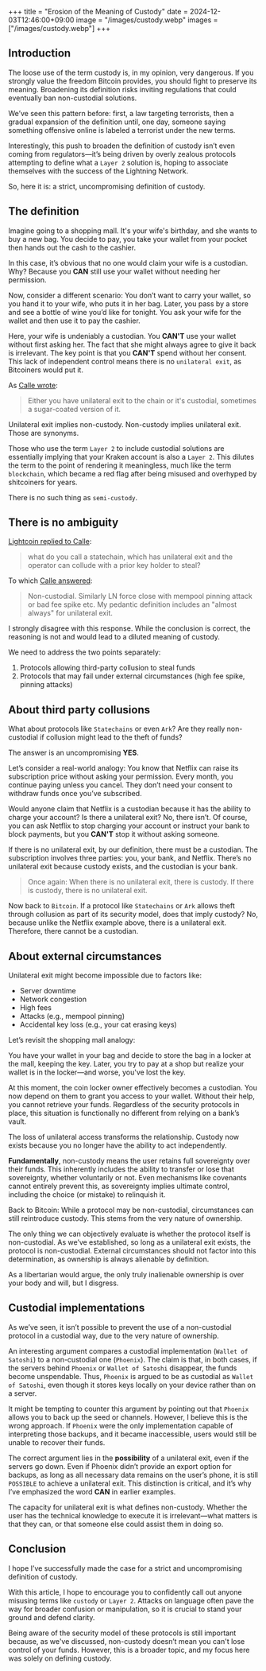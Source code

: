 +++
title = "Erosion of the Meaning of Custody"
date = 2024-12-03T12:46:00+09:00
image = "/images/custody.webp"
images = ["/images/custody.webp"]
+++

## Introduction

The loose use of the term custody is, in my opinion, very dangerous. If you strongly value the freedom Bitcoin provides, you should fight to preserve its meaning. Broadening its definition risks inviting regulations that could eventually ban non-custodial solutions.

We’ve seen this pattern before: first, a law targeting terrorists, then a gradual expansion of the definition until, one day, someone saying something offensive online is labeled a terrorist under the new terms.

Interestingly, this push to broaden the definition of custody isn’t even coming from regulators—it’s being driven by overly zealous protocols attempting to define what a `Layer 2` solution is, hoping to associate themselves with the success of the Lightning Network.

So, here it is: a strict, uncompromising definition of custody.

## The definition

Imagine going to a shopping mall. It's your wife's birthday, and she wants to buy a new bag. You decide to pay, you take your wallet from your pocket then hands out the cash to the cashier.

In this case, it’s obvious that no one would claim your wife is a custodian. Why? Because you **CAN** still use your wallet without needing her permission.

Now, consider a different scenario:
You don’t want to carry your wallet, so you hand it to your wife, who puts it in her bag. Later, you pass by a store and see a bottle of wine you’d like for tonight. You ask your wife for the wallet and then use it to pay the cashier.

Here, your wife is undeniably a custodian. You **CAN'T** use your wallet without first asking her. The fact that she might always agree to give it back is irrelevant. The key point is that you **CAN'T** spend without her consent. This lack of independent control means there is no `unilateral exit`, as Bitcoiners would put it.

As [Calle wrote](https://x.com/callebtc/status/1863621499057291640):

>  Either you have unilateral exit to the chain or it's custodial, sometimes a sugar-coated version of it.

Unilateral exit implies non-custody. Non-custody implies unilateral exit. Those are synonyms.

Those who use the term `Layer 2` to include custodial solutions are essentially implying that your Kraken account is also a `Layer 2`. This dilutes the term to the point of rendering it meaningless, much like the term `blockchain`, which became a red flag after being misused and overhyped by shitcoiners for years.

There is no such thing as `semi-custody`.

## There is no ambiguity

[Lightcoin replied to Calle](https://x.com/lightcoin/status/1863693594629898294):

> what do you call a statechain, which has unilateral exit and the operator can collude with a prior key holder to steal?

To which [Calle answered](https://x.com/callebtc/status/1863703277839266176):

> Non-custodial.
> Similarly LN force close with mempool pinning attack or bad fee spike etc. 
> My pedantic definition includes an "almost always" for unilateral exit.

I strongly disagree with this response. While the conclusion is correct, the reasoning is not and would lead to a diluted meaning of custody.

We need to address the two points separately:
1. Protocols allowing third-party collusion to steal funds
2. Protocols that may fail under external circumstances (high fee spike, pinning attacks)

## About third party collusions

What about protocols like `Statechains` or even `Ark`? Are they really non-custodial if collusion might lead to the theft of funds?

The answer is an uncompromising **YES**.

Let’s consider a real-world analogy: You know that Netflix can raise its subscription price without asking your permission. Every month, you continue paying unless you cancel. They don’t need your consent to withdraw funds once you’ve subscribed.

Would anyone claim that Netflix is a custodian because it has the ability to charge your account?
Is there a unilateral exit? No, there isn’t. Of course, you can ask Netflix to stop charging your account or instruct your bank to block payments, but you **CAN'T** stop it without asking someone.

If there is no unilateral exit, by our definition, there must be a custodian. The subscription involves three parties: you, your bank, and Netflix. There’s no unilateral exit because custody exists, and the custodian is your bank.

> Once again: When there is no unilateral exit, there is custody. If there is custody, there is no unilateral exit.

Now back to `Bitcoin`. If a protocol like `Statechains` or `Ark` allows theft through collusion as part of its security model, does that imply custody?
No, because unlike the Netflix example above, there is a unilateral exit. Therefore, there cannot be a custodian.

## About external circumstances

Unilateral exit might become impossible due to factors like:
* Server downtime
* Network congestion
* High fees
* Attacks (e.g., mempool pinning)
* Accidental key loss (e.g., your cat erasing keys)


Let’s revisit the shopping mall analogy:

You have your wallet in your bag and decide to store the bag in a locker at the mall, keeping the key. Later, you try to pay at a shop but realize your wallet is in the locker—and worse, you've lost the key.

At this moment, the coin locker owner effectively becomes a custodian. You now depend on them to grant you access to your wallet. Without their help, you cannot retrieve your funds. Regardless of the security protocols in place, this situation is functionally no different from relying on a bank’s vault.

The loss of unilateral access transforms the relationship. Custody now exists because you no longer have the ability to act independently.

**Fundamentally**, non-custody means the user retains full sovereignty over their funds. This inherently includes the ability to transfer or lose that sovereignty, whether voluntarily or not. Even mechanisms like covenants cannot entirely prevent this, as sovereignty implies ultimate control, including the choice (or mistake) to relinquish it.


Back to Bitcoin: While a protocol may be non-custodial, circumstances can still reintroduce custody. This stems from the very nature of ownership.

The only thing we can objectively evaluate is whether the protocol itself is non-custodial. As we’ve established, so long as a unilateral exit exists, the protocol is non-custodial. External circumstances should not factor into this determination, as ownership is always alienable by definition.

As a libertarian would argue, the only truly inalienable ownership is over your body and will, but I disgress.

## Custodial implementations

As we’ve seen, it isn’t possible to prevent the use of a non-custodial protocol in a custodial way, due to the very nature of ownership.

An interesting argument compares a custodial implementation (`Wallet of Satoshi`) to a non-custodial one (`Phoenix`). The claim is that, in both cases, if the servers behind `Phoenix` or `Wallet of Satoshi` disappear, the funds become unspendable. Thus, `Phoenix` is argued to be as custodial as `Wallet of Satoshi`, even though it stores keys locally on your device rather than on a server.

It might be tempting to counter this argument by pointing out that `Phoenix` allows you to back up the seed or channels. However, I believe this is the wrong approach. If `Phoenix` were the only implementation capable of interpreting those backups, and it became inaccessible, users would still be unable to recover their funds.

The correct argument lies in the **possibility** of a unilateral exit, even if the servers go down. Even if Phoenix didn’t provide an export option for backups, as long as all necessary data remains on the user’s phone, it is still `POSSIBLE` to achieve a unilateral exit. This distinction is critical, and it’s why I’ve emphasized the word **CAN** in earlier examples.

The capacity for unilateral exit is what defines non-custody. Whether the user has the technical knowledge to execute it is irrelevant—what matters is that they can, or that someone else could assist them in doing so.

## Conclusion

I hope I’ve successfully made the case for a strict and uncompromising definition of custody.

With this article, I hope to encourage you to confidently call out anyone misusing terms like `custody` or `Layer 2`. Attacks on language often pave the way for broader confusion or manipulation, so it is crucial to stand your ground and defend clarity.

Being aware of the security model of these protocols is still important because, as we've discussed, non-custody doesn’t mean you can't lose control of your funds. However, this is a broader topic, and my focus here was solely on defining custody.